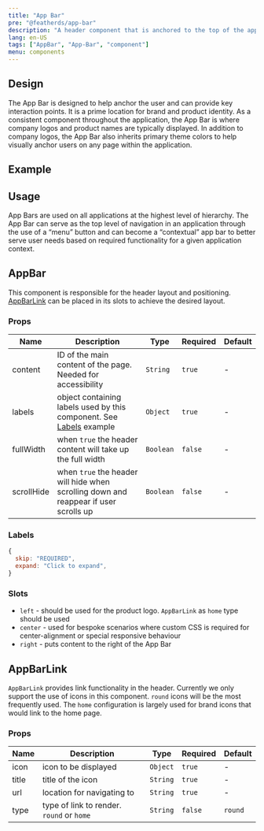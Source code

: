 ```yaml
---
title: "App Bar"
pre: "@featherds/app-bar"
description: "A header component that is anchored to the top of the application window and provides screen-specific information and actions to the user."
lang: en-US
tags: ["AppBar", "App-Bar", "component"]
menu: components
---
```


## Design

The App Bar is designed to help anchor the user and can provide key interaction points. It is a prime location for brand and product identity. As a consistent component throughout the application, the App Bar is where company logos and product names are typically displayed. In addition to company logos, the App Bar also inherits primary theme colors to help visually anchor users on any page within the application.

## Example

<AppBar-Examples/>

## Usage

App Bars are used on all applications at the highest level of hierarchy. The App Bar can serve as the top level of navigation in an application through the use of a “menu” button and can become a “contextual” app bar to better serve user needs based on required functionality for a given application context.

## AppBar

This component is responsible for the header layout and positioning. [AppBarLink](#appbarlink) can be placed in its slots to achieve the desired layout.

### Props

| Name       | Description                                                                          | Type      | Required | Default |
| ---------- | ------------------------------------------------------------------------------------ | --------- | -------- | ------- |
| content    | ID of the main content of the page. Needed for accessibility                         | `String`  | `true`   | -       |
| labels     | object containing labels used by this component. See [Labels](#labels) example       | `Object`  | `true`   | -       |
| fullWidth  | when `true` the header content will take up the full width                           | `Boolean` | `false`  | -       |
| scrollHide | when `true` the header will hide when scrolling down and reappear if user scrolls up | `Boolean` | `false`  | -       |

### Labels

```js
{
  skip: "REQUIRED",
  expand: "Click to expand",
}
```

### Slots

- `left` - should be used for the product logo. `AppBarLink` as `home` type should be used
- `center` - used for bespoke scenarios where custom CSS is required for center-alignment or special responsive behaviour
- `right` - puts content to the right of the App Bar

## AppBarLink

`AppBarLink` provides link functionality in the header. Currently we only support the use of icons in this component. `round` icons will be the most frequently used. The `home` configuration is largely used for brand icons that would link to the home page.

### Props

| Name  | Description                               | Type     | Required | Default |
| ----- | ----------------------------------------- | -------- | -------- | ------- |
| icon  | icon to be displayed                      | `Object` | `true`   | -       |
| title | title of the icon                         | `String` | `true`   | -       |
| url   | location for navigating to                | `String` | `true`   | -       |
| type  | type of link to render. `round` or `home` | `String` | `false`  | `round` |
